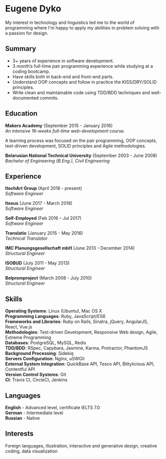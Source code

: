 # Eugene Dyko

My interest in technology and linguistics led me to the world of programming where I'm happy to apply my abilities in problem solving with a passion for design.

## Summary

- 3+ years of experience in software development.
- 3 month’s full-time pair programming experience while studying at a coding bootcamp.
- Have skills both in back-end and front-end parts.
- Understand OOP concepts and follow in practice the KISS/DRY/SOLID principles.
- Write clean and maintainable code using TDD/BDD techniques and well-documented commits.

## Education

**Makers Academy** (September 2015 - January 2016)\
*An intensive 16-weeks full-time web-development course.*

A learning process was focused on the pair programming, OOP concepts, test-driven development, SOLID principles and Agile methodologies.

**Belarusian National Technical University** (September 2003 - June 2008)\
*Bachelor of Engineering (B.Eng.), Civil Engineering*

## Experience

**ItechArt Group** (April 2018 - present)\
*Software Engineer*

**Itexus** (June 2017 - March 2018)\
*Software Engineer*

**Self-Employed** (Feb 2016 – Jul 2017)\
*Software Engineer*

**Translatio** (January 2015 - May 2016)\
*Technical Translator*

**IMC Planungsgesellschaft mbH** (June 2013 - December 2014)\
*Structural Engineer*

**ISOBUD** (July 2011 - May 2013)\
*Structural Engineer*

**Belpromproject** (March 2008 - July 2010)\
*Structural Engineer*

## Skills

**Operating Systems**: Linux (Ubuntu), Mac OS X\
**Programming Languages**: Ruby, JavaScript/ES6\
**Frameworks and Libraries**: Ruby on Rails, Sinatra, jQuery, AngularJS, React, Vue.js\
**Methodologies**: Test-driven Development, Responsive Web design, Agile, Extreme Programming\
**Databases**: PostgreSQL, MySQL, Redis\
**TDD/BDD**: RSpec, Capybara, Jasmine, Karma, Protractor, PhantomJS\
**Background Processing**: Sidekiq\
**Servers Configuration**: Nginx, uSWGIi\
**External System Integration**: QuickBase API, Tesco API, Bittylicious API, Contentful API\
**Version Control Systems**: Git\
**CI**: Travis CI, CircleCI, Jenkins

## Languages

**English** - Advanced level, certificate IELTS 7.0\
**German** - Intermediate level\
**Russian** - Native

## Interests

Foreign languages, illustration, interactive and generative design, creative coding, data visualization
